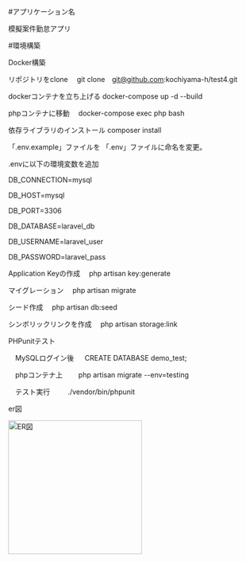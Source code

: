#アプリケーション名

模擬案件勤怠アプリ

#環境構築

Docker構築

リポジトリをclone 　git clone　git@github.com:kochiyama-h/test4.git

dockerコンテナを立ち上げる docker-compose up -d --build

phpコンテナに移動 　docker-compose exec php bash

依存ライブラリのインストール composer install

「.env.example」ファイルを 「.env」ファイルに命名を変更。

.envに以下の環境変数を追加

DB_CONNECTION=mysql

DB_HOST=mysql

DB_PORT=3306

DB_DATABASE=laravel_db

DB_USERNAME=laravel_user

DB_PASSWORD=laravel_pass


Application Keyの作成 　php artisan key:generate

マイグレーション 　php artisan migrate

シード作成 　php artisan db:seed

シンボリックリンクを作成 　php artisan storage:link

PHPunitテスト

　MySQLログイン後 　 CREATE DATABASE demo_test;

　phpコンテナ上 　　php artisan migrate --env=testing

　テスト実行 　　 ./vendor/bin/phpunit


er図



<img width="269" alt="ER図" src="https://github.com/user-attachments/assets/7c21b948-c6f5-4120-ad08-4fbc0f7351cb" />



       
